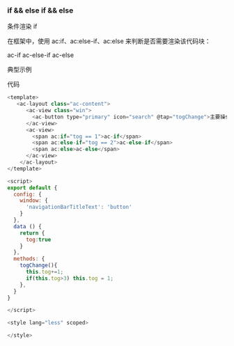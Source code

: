  ### if && else if && else
条件渲染 if

在框架中，使用 ac:if、ac:else-if、ac:else 来判断是否需要渲染该代码块：

<span ac:if="tog == 1">ac-if</span>
<span ac:else-if="tog == 2">ac-else-if</span>
<span ac:else>ac-else</span>

典型示例

代码
```javascript
<template>
   <ac-layout class="ac-content">
      <ac-view class="win">
        <ac-button type="primary" icon="search" @tap="togChange">主要操作</ac-button>
      </ac-view>
      <ac-view>
        <span ac:if="tog == 1">ac-if</span>
        <span ac:else-if="tog == 2">ac-else-if</span>
        <span ac:else>ac-else</span>
      </ac-view>
    </ac-layout>
</template>

<script>
export default {
  config: {
    window: {
      'navigationBarTitleText': 'button'
    }
  },
  data () {
    return {
      tog:true
    }
  },
  methods: {
    togChange(){
      this.tog+=1;
      if(this.tog>3) this.tog = 1;
    },
  }
}

</script>

<style lang="less" scoped>

</style>


```
